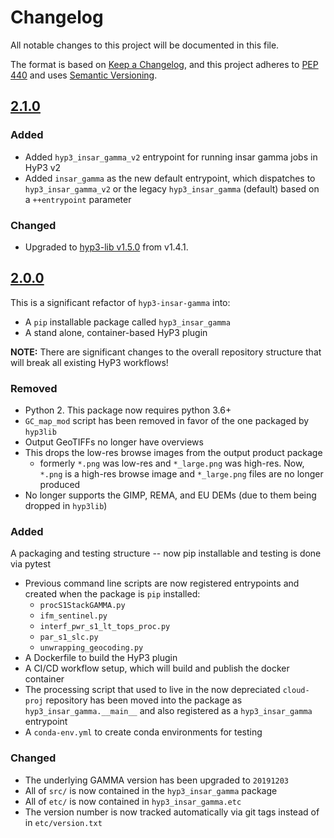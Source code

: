 # Changelog

All notable changes to this project will be documented in this file.

The format is based on [Keep a Changelog](https://keepachangelog.com/en/1.0.0/),
and this project adheres to [PEP 440](https://www.python.org/dev/peps/pep-0440/) 
and uses [Semantic Versioning](https://semver.org/spec/v2.0.0.html).

## [2.1.0](https://github.com/ASFHyP3/hyp3-insar-gamma/compare/v2.0.0...v2.1.0)

### Added
* Added `hyp3_insar_gamma_v2` entrypoint for running insar gamma jobs in HyP3 v2
* Added `insar_gamma` as the new default entrypoint, which dispatches to `hyp3_insar_gamma_v2` or the legacy `hyp3_insar_gamma` (default) based on a `++entrypoint` parameter

### Changed
* Upgraded to [hyp3-lib v1.5.0](https://github.com/ASFHyP3/hyp3-lib/blob/develop/CHANGELOG.md#150) from v1.4.1.

## [2.0.0](https://github.com/ASFHyP3/hyp3-insar-gamma/compare/v1.2.1...v2.0.0)

This is a significant refactor of `hyp3-insar-gamma` into:
* A `pip` installable package called `hyp3_insar_gamma`
* A stand alone, container-based HyP3 plugin

**NOTE:** There are significant changes to the overall repository structure that
will break all existing HyP3 workflows!

### Removed
* Python 2. This package now requires python 3.6+
* `GC_map_mod` script has been removed in favor of the one packaged by `hyp3lib`
* Output GeoTIFFs no longer have overviews
* This drops the low-res browse images from the output product package
  * formerly `*.png` was low-res and `*_large.png` was high-res. Now, `*.png` is
    a high-res browse image and `*_large.png` files are no longer produced
* No longer supports the GIMP, REMA, and EU DEMs (due to them being dropped in `hyp3lib`)

### Added
 A packaging and testing structure -- now pip installable and testing is done via pytest
  * Previous command line scripts are now registered entrypoints and created when the 
    package is `pip` installed:
    * `procS1StackGAMMA.py`
    * `ifm_sentinel.py`
    * `interf_pwr_s1_lt_tops_proc.py`
    * `par_s1_slc.py`
    * `unwrapping_geocoding.py`
* A Dockerfile to build the HyP3 plugin
* A CI/CD workflow setup, which will build and publish the docker container
* The processing script that used to live in the now depreciated `cloud-proj` repository 
  has been moved into the package as `hyp3_insar_gamma.__main__` and also registered 
  as a `hyp3_insar_gamma` entrypoint
* A `conda-env.yml` to create conda environments for testing

### Changed
* The underlying GAMMA version has been upgraded to `20191203`
* All of `src/` is now contained in the `hyp3_insar_gamma` package
* All of `etc/` is now contained in `hyp3_insar_gamma.etc`
* The version number is now tracked automatically via git tags instead of in `etc/version.txt`
